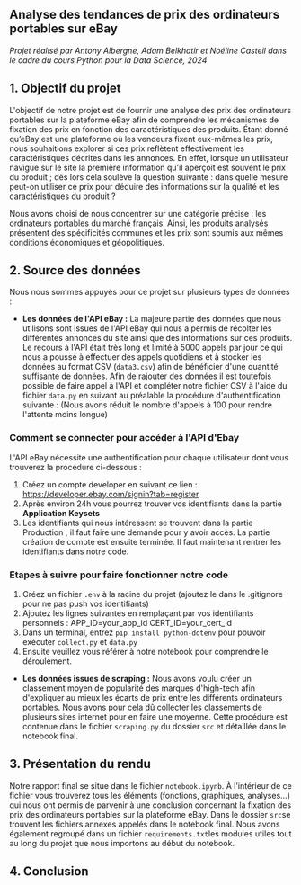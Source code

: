 ## **Analyse des tendances de prix des ordinateurs portables sur eBay**
*Projet réalisé par Antony Albergne, Adam Belkhatir et Noéline Casteil dans le cadre du cours Python pour la Data Science, 2024*

## **1. Objectif du projet**

L'objectif de notre projet est de fournir une analyse des prix des ordinateurs portables sur la plateforme eBay afin de comprendre les mécanismes de fixation des prix en fonction des caractéristiques des produits. Étant donné qu’eBay est une plateforme où les vendeurs fixent eux-mêmes les prix, nous souhaitions explorer si ces prix reflètent effectivement les caractéristiques décrites dans les annonces. En effet, lorsque un utilisateur navigue sur le site la première information qu'il aperçoit est souvent le prix du produit ; dès lors cela soulève la question suivante : dans quelle mesure peut-on utiliser ce prix pour déduire des informations sur la qualité et les caractéristiques du produit ?

Nous avons choisi de nous concentrer sur une catégorie précise : les ordinateurs portables du marché français. Ainsi, les produits analysés présentent des spécificités communes et les prix sont soumis aux mêmes conditions économiques et géopolitiques. 

## **2. Source des données**

Nous nous sommes appuyés pour ce projet sur plusieurs types de données :
- **Les données de l'API eBay :** La majeure partie des données que nous utilisons sont issues de l'API eBay qui nous a permis de récolter les différentes annonces du site ainsi que des informations sur ces produits. Le recours à l'API était très long et limité à 5000 appels par jour ce qui nous a poussé à effectuer des appels quotidiens et à stocker les données au format CSV (`data3.csv`) afin de bénéficier d'une quantité suffisante de données. 
Afin de rajouter des données il est toutefois possible de faire appel à l'API et compléter notre fichier CSV à l'aide du fichier `data.py` en suivant au préalable la procédure d'authentification suivante : (Nous avons réduit le nombre d'appels à 100 pour rendre l'attente moins longue) 

### **Comment se connecter pour accéder à l'API d'Ebay**
L'API eBay nécessite une authentification pour chaque utilisateur dont vous trouverez la procédure ci-dessous : 
1. Créez un compte developer en suivant ce lien : https://developer.ebay.com/signin?tab=register
2. Après environ 24h vous pourrez trouver vos identifiants dans la partie **Application Keysets** 
3. Les identifiants qui nous intéressent se trouvent dans la partie Production ; il faut faire une demande pour y avoir accès. 
La partie création de compte est ensuite terminée. Il faut maintenant rentrer les identifiants dans notre code. 

### **Etapes à suivre pour faire fonctionner notre code**
1. Créez un fichier `.env` à la racine du projet (ajoutez le dans le .gitignore pour ne pas push vos identifiants)
2. Ajoutez les lignes suivantes en remplaçant par vos identifiants personnels :
   APP_ID=your_app_id
   CERT_ID=your_cert_id
3. Dans un terminal, entrez `pip install python-dotenv` pour pouvoir exécuter `collect.py` et `data.py`
4. Ensuite veuillez vous référer à notre notebook pour comprendre le déroulement. 

- **Les données issues de scraping :** Nous avons voulu créer un classement moyen de popularité des marques d'high-tech afin d'expliquer au mieux les écarts de prix entre les différents ordinateurs portables. Nous avons pour cela dû collecter les classements de plusieurs sites internet pour en faire une moyenne. Cette procédure est contenue dans le fichier `scraping.py` du dossier `src` et détaillée dans le notebook final. 

## **3. Présentation du rendu**

Notre rapport final se situe dans le fichier `notebook.ipynb`. À l'intérieur de ce fichier vous trouverez tous les éléments (fonctions, graphiques, analyses...) qui nous ont permis de parvenir à une conclusion concernant la fixation des prix des ordinateurs portables sur la plateforme eBay. 
Dans le dossier `src`se trouvent les fichiers annexes appelés dans le notebook final. 
Nous avons également regroupé dans un fichier `requirements.txt`les modules utiles tout au long du projet que nous importons au début du notebook. 

## **4. Conclusion**


